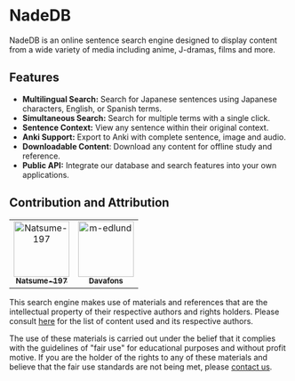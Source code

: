 # NadeDB
NadeDB is an online sentence search engine designed to display content from a wide variety of media including anime, J-dramas, films and more.

## Features
- **Multilingual Search:** Search for Japanese sentences using Japanese characters, English, or Spanish terms.
- **Simultaneous Search:** Search for multiple terms with a single click.
- **Sentence Context:** View any sentence within their original context.
- **Anki Support:** Export to Anki with complete sentence, image and audio.
- **Downloadable Content**: Download any content for offline study and reference.
- **Public API:** Integrate our database and search features into your own applications.

## Contribution and Attribution
<table>
<tr>
    <td align="center">
        <a href="https://github.com/Natsume-197">
            <img src="https://avatars.githubusercontent.com/u/36428207?v=4" width="100;" alt="Natsume-197"/>
            <br />
            <sub><b>Natsume-197</b></sub>
        </a>
    </td>
    <td align="center">
        <a href="https://github.com/davafons">
            <img src="https://avatars.githubusercontent.com/u/29177698?v=4" width="100;" alt="m-edlund"/>
            <br />
            <sub><b>Davafons</b></sub>
        </a>
    </td>
</tr>
</table>


This search engine makes use of materials and references that are the intellectual property of their respective authors and rights holders. Please consult [here](https://db.brigadasos.xyz/content) for the list of content used and its respective authors.

The use of these materials is carried out under the belief that it complies with the guidelines of "fair use" for educational purposes and without profit motive. If you are the holder of the rights to any of these materials and believe that the fair use standards are not being met, please [contact us](brigadasosjapones@gmail.com).

